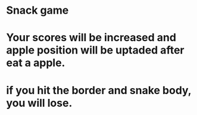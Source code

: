 # Snack game
# Your scores will be increased and apple position will be uptaded after eat a apple.
# if you hit the border and snake body, you will lose.
